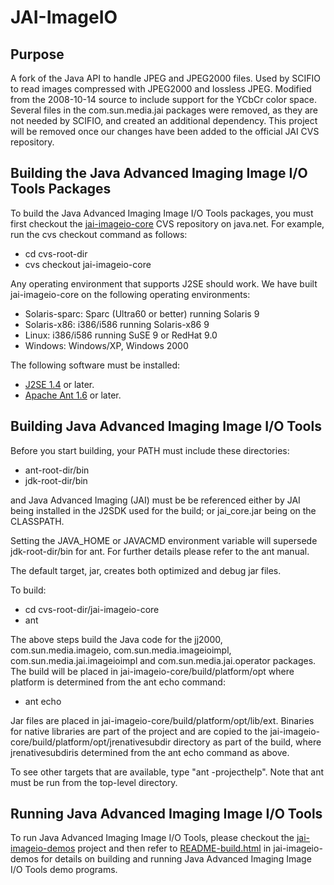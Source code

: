 # JAI-ImageIO


Purpose
-------

A fork of the Java API to handle JPEG and JPEG2000 files. Used by SCIFIO
to read images compressed with JPEG2000 and lossless JPEG. Modified from
the 2008-10-14 source to include support for the YCbCr color space.
Several files in the com.sun.media.jai packages were removed, as they are
not needed by SCIFIO, and created an additional dependency. This project
will be removed once our changes have been added to the official JAI CVS
repository.

Building the Java Advanced Imaging Image I/O Tools Packages
-----------------------------------------------------------

To build the Java Advanced Imaging Image I/O Tools packages, you must
first checkout the [jai-imageio-core](http://jai-imageio-core.dev.java.net/)
CVS repository on java.net. For example, run the cvs checkout command as follows:

* cd cvs-root-dir
* cvs checkout jai-imageio-core

Any operating environment that supports J2SE should work. We have built
jai-imageio-core on the following operating environments:
* Solaris-sparc: Sparc (Ultra60 or better) running Solaris 9
* Solaris-x86: i386/i586 running Solaris-x86 9
* Linux: i386/i586 running SuSE 9 or RedHat 9.0
* Windows: Windows/XP, Windows 2000

The following software must be installed:
* [J2SE 1.4](http://java.sun.com/j2se) or later.
* [Apache Ant 1.6](http://jakarta.apache.org/ant) or later.


Building Java Advanced Imaging Image I/O Tools
----------------------------------------------

Before you start building, your PATH must include these directories:
* ant-root-dir/bin
* jdk-root-dir/bin

and Java Advanced Imaging (JAI) must be be referenced either by JAI being
installed in the J2SDK used for the build; or jai_core.jar being on the
CLASSPATH.


Setting the JAVA_HOME or JAVACMD environment variable will supersede
jdk-root-dir/bin for ant. For further details please refer to
the ant manual.

The default target, jar, creates both optimized and debug jar files.

To build:

* cd cvs-root-dir/jai-imageio-core
* ant

The above steps build the Java code for the jj2000, com.sun.media.imageio,
com.sun.media.imageioimpl, com.sun.media.jai.imageioimpl and
com.sun.media.jai.operator packages.  The build will be placed in
jai-imageio-core/build/platform/opt where platform is determined from the ant
echo command:

* ant echo

Jar files are placed in jai-imageio-core/build/platform/opt/lib/ext.  Binaries
for native libraries are part of the project and are copied to the
jai-imageio-core/build/platform/opt/jrenativesubdir directory as part of the
build, where jrenativesubdiris determined from the ant echo command as above.

To see other targets that are available, type "ant -projecthelp". Note that ant
must be run from the top-level directory.


Running Java Advanced Imaging Image I/O Tools
---------------------------------------------

To run Java Advanced Imaging Image I/O Tools, please checkout the
[jai-imageio-demos](https://jai-imageio-demos.dev.java.net/) project and then
refer to [README-build.html](../jai-imageio-demos/README-build.html) in
jai-imageio-demos for details on building and running Java Advanced Imaging
Image I/O Tools demo programs.
